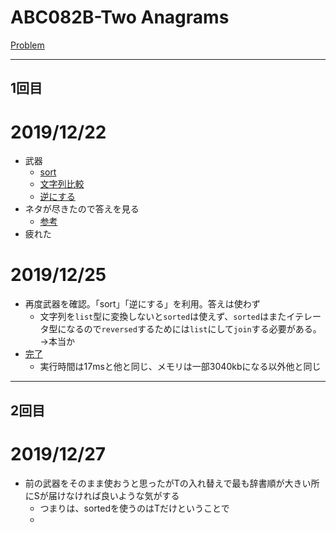 # ABC082B-Two Anagrams

[Problem](https://atcoder.jp/contests/abc082/tasks/abc082_b)

---
## 1回目
# 2019/12/22

* 武器
  * [sort](https://note.nkmk.me/python-list-sort-sorted/)
  * [文字列比較](https://note.nkmk.me/python-str-compare/)
  * [逆にする](https://note.nkmk.me/python-reverse-reversed/)
* ネタが尽きたので答えを見る
  * [参考](https://atcoder.jp/contests/abc082/submissions/1929956)
* 疲れた
# 2019/12/25
* 再度武器を確認。「sort」「逆にする」を利用。答えは使わず
  * 文字列を`list`型に変換しないと`sorted`は使えず、`sorted`はまたイテレータ型になるので`reversed`するためには`list`にして`join`する必要がある。→本当か
* [完了](https://atcoder.jp/contests/abc082/submissions/9127423)
  * 実行時間は17msと他と同じ、メモリは一部3040kbになる以外他と同じ
---
## 2回目
# 2019/12/27
* 前の武器をそのまま使おうと思ったがTの入れ替えで最も辞書順が大きい所にSが届けなければ良いような気がする
  * つまりは、sortedを使うのはTだけということで
  *